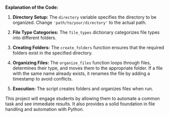 **Explanation of the Code:**

1. **Directory Setup:** The `directory` variable specifies the directory to be organized. Change `'path/to/your/directory'` to the actual path.

2. **File Type Categories:** The `file_types` dictionary categorizes file types into different folders.

3. **Creating Folders:** The `create_folders` function ensures that the required folders exist in the specified directory.

4. **Organizing Files:** The `organize_files` function loops through files, determines their type, and moves them to the appropriate folder. If a file with the same name already exists, it renames the file by adding a timestamp to avoid conflicts.

5. **Execution:** The script creates folders and organizes files when run.

This project will engage students by allowing them to automate a common task and see immediate results. It also provides a solid foundation in file handling and automation with Python.